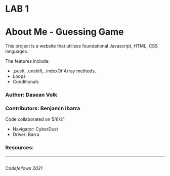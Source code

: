 # LAB 1
# About Me - Guessing Game
This project is a website that utilizes foundational Javascript, HTML, CSS languages.

The features include:
- .push, .unshift, .indexOf Array methods.
- Loops
- Conditionals


### Author: Dasean Volk
### Contributors: Benjamin Ibarra
Code collaborated on 5/6/21
- Navigator: CyberDust 
- Driver: Barra
### Resources:
---

##

###### Codefellows 2021


